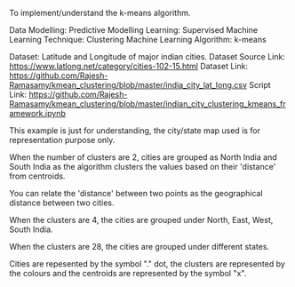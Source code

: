 To implement/understand the k-means algorithm. 

Data Modelling: Predictive Modelling
Learning: Supervised
Machine Learning Technique: Clustering
Machine Learning Algorithm: k-means

Dataset: Latitude and Longitude of major indian cities.
Dataset Source Link: https://www.latlong.net/category/cities-102-15.html
Dataset Link: https://github.com/Rajesh-Ramasamy/kmean_clustering/blob/master/india_city_lat_long.csv
Script Link: https://github.com/Rajesh-Ramasamy/kmean_clustering/blob/master/indian_city_clustering_kmeans_framework.ipynb

This example is just for understanding, the city/state map used is for representation purpose only.

When the number of clusters are 2, cities are grouped as North India and South India as the algorithm clusters the values based on their 'distance' from centroids. 

You can relate the 'distance' between two points as the geographical distance between two cities.

When the clusters are 4, the cities are grouped under North, East, West, South India.

When the clusters are 28, the cities are grouped under different states.

Cities are repesented by the symbol "." dot, the clusters are represented by the colours and the centroids are represented by the symbol "x".
